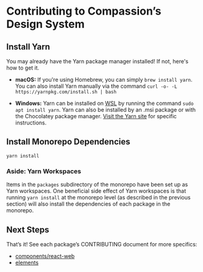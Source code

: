 # Contributing to Compassion’s Design System

## Install Yarn

You may already have the Yarn package manager installed! If not, here's how to
get it.

- **macOS:** If you're using Homebrew, you can simply `brew install yarn`. You
  can also install Yarn manually via the command `curl -o- -L https://yarnpkg.com/install.sh | bash`

- **Windows:** Yarn can be installed on [WSL](https://ubuntu.com/wsl, 'Windows Subsystem for Linux')
  by running the command `sudo apt install yarn`. Yarn can also be installed by
  an .msi package or with the Chocolatey package manager.
  [Visit the Yarn site](https://classic.yarnpkg.com/en/docs/install/#windows-stable)
  for specific instructions.

## Install Monorepo Dependencies

`yarn install`

### Aside: Yarn Workspaces

Items in the `packages` subdirectory of the monorepo have been set up as Yarn
workspaces. One beneficial side effect of Yarn workspaces is that running
`yarn install` at the monorepo level (as described in the previous section) will
also install the dependencies of each package in the monorepo.

## Next Steps

That’s it! See each package’s CONTRIBUTING document for more specifics:

- [components/react-web](./packages/components/react-web/CONTRIBUTING.md)
- [elements](./packages/elements/CONTRIBUTING.md)

